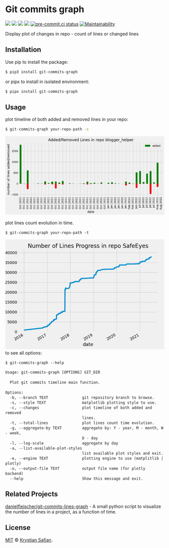 # Git commits graph
![](https://img.shields.io/pypi/v/git-commits-graph.svg)
![](https://img.shields.io/pypi/pyversions/git-commits-graph.svg)
![](https://img.shields.io/pypi/l/fgit-commits-graph.svg)
![](https://img.shields.io/pypi/dm/git-commits-graph.svg)
[![pre-commit.ci status](https://results.pre-commit.ci/badge/github/izikeros/git-commits-graph/main.svg)](https://results.pre-commit.ci/latest/github/izikeros/git-commits-graph/main)
[![Maintainability](https://api.codeclimate.com/v1/badges/081a20bb8a5201cd8faf/maintainability)](https://codeclimate.com/github/izikeros/git-commits-graph/maintainability)

Display plot of changes in repo - count of lines or changed lines

## Installation

Use pip to install the package:
```sh
$ pip3 install git-commits-graph
```
or pipx to install in isolated environment:
```sh
$ pipx install git-commits-graph
```

## Usage
plot timeline of both added and removed lines in your repo:
```sh
$ git-commits-graph your-repo-path -c
```
![changes](https://github.com/izikeros/git-commits-graph/raw/main/changes.jpg)

plot lines count evolution in time.
```shell
$ git-commits-graph your-repo-path -t
```
![lines](https://github.com/izikeros/git-commits-graph/raw/main/lines.jpg)
to see all options:
```
$ git-commits-graph --help
```

```
Usage: git-commits-graph [OPTIONS] GIT_DIR

  Plot git commits timeline main function.

Options:
  -b, --branch TEXT               git repository branch to browse.
  -s, --style TEXT                matplotlib plotting style to use.
  -c, --changes                   plot timeline of both added and removed
                                  lines.
  -t, --total-lines               plot lines count time evolution.
  -g, --aggregate-by TEXT         aggregate by: Y - year, M - month, W - week,
                                  D - day
  -l, --log-scale                 aggregate by day
  -a, --list-available-plot-styles
                                  list available plot styles and exit.
  -e, --engine TEXT               plotting engine to use (matplitlib | plotly)
  -o, --output-file TEXT          output file name (for plotly backend)
  --help                          Show this message and exit.

```


## Related Projects
[danielfleischer/git-commits-lines-graph](https://github.com/danielfleischer/git-commits-lines-graph) - A small python script to visualize the number of lines in a project, as a function of time.

## License

[MIT](https://izikeros.mit-license.org/) © [Krystian Safjan](https://safjan.com).

